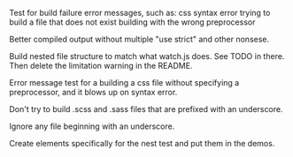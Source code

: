 Test for build failure error messages, such as:
  css syntax error
  trying to build a file that does not exist
  building with the wrong preprocessor

Better compiled output without multiple "use strict" and other nonsese.

Build nested file structure to match what watch.js does. See TODO in there.
  Then delete the limitation warning in the README.

Error message test for a building a css file without specifying a preprocessor,
and it blows up on syntax error.

Don't try to build .scss and .sass files that are prefixed with an underscore.

Ignore any file beginning with an underscore.

Create elements specifically for the nest test and put them in the demos.
